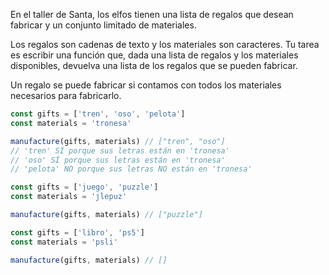 En el taller de Santa, los elfos tienen una lista de regalos que desean fabricar y un conjunto limitado de materiales.

Los regalos son cadenas de texto y los materiales son caracteres. Tu tarea es escribir una función que, dada una lista de regalos y los materiales disponibles, devuelva una lista de los regalos que se pueden fabricar.

Un regalo se puede fabricar si contamos con todos los materiales necesarios para fabricarlo.

```js
const gifts = ['tren', 'oso', 'pelota']
const materials = 'tronesa'

manufacture(gifts, materials) // ["tren", "oso"]
// 'tren' SÍ porque sus letras están en 'tronesa'
// 'oso' SÍ porque sus letras están en 'tronesa'
// 'pelota' NO porque sus letras NO están en 'tronesa'

const gifts = ['juego', 'puzzle']
const materials = 'jlepuz'

manufacture(gifts, materials) // ["puzzle"]

const gifts = ['libro', 'ps5']
const materials = 'psli'

manufacture(gifts, materials) // []


```

